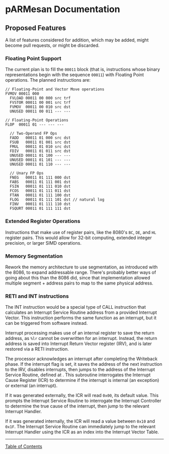 # pARMesan Documentation

## Proposed Features

A list of features considered for addition, which may be added, might become pull requests, or might be discarded.

### Floating Point Support
The current plan is to fill the `00011` block (that is, instructions whose binary representations begin with the sequence `00011`) with Floating Point operations. The planned instructions are:
```
// Floating-Point and Vector Move operations
FVMOV 00011 000
  FVLOAD 00011 00 000 src trf
  FVSTOR 00011 00 001 src trf
  FVMOV  00011 00 010 src dst
  UNUSED 00011 00 011 --- ---

// Floating-Point Operations
FLOP  00011 01 --- --- --- 

  // Two-Operand FP Ops
  FADD   00011 01 000 src dst
  FSUB   00011 01 001 src dst
  FMUL   00011 01 010 src dst
  FDIV   00011 01 011 src dst
  UNUSED 00011 01 100 --- ---
  UNUSED 00011 01 101 --- ---
  UNUSED 00011 01 110 --- ---

  // Unary FP Ops
  FNEG   00011 01 111 000 dst
  FABS   00011 01 111 001 dst
  FSIN   00011 01 111 010 dst
  FCOS   00011 01 111 011 dst
  FTAN   00011 01 111 100 dst
  FLOG   00011 01 111 101 dst // natural log
  FINV   00011 01 111 110 dst
  FSQURT 00011 01 111 111 dst
```

### Extended Register Operations
Instructions that make use of register pairs, like the 8080's `BC`, `DE`, and `HL` register pairs. This would allow for 32-bit computing, extended integer precision, or larger SIMD operations.

### Memory Segmentation
Rework the memory architecture to use segmentation, as introduced with the 8086, to expand addressable range. There's probably better ways of going about this than the 8086 did, since that implementation allowed multiple segment + address pairs to map to the same physical address.

### RETI and INT instructions
The INT instruction would be a special type of CALL instruction that calculates an Interrupt Service Routine address from a provided Interrupt Vector. This instruction performs the same function as an interrupt, but it can be triggered from software instead. 

Interrupt processing makes use of an internal register to save the return address, as `%lr` cannot be overwritten for an interrupt. Instead, the return address is saved into Interrupt Return Vector register (IRV), and is later restored via a RETI instruction.

The processor acknowledges an interrupt after completing the Writeback phase. If the interrupt flag is set, it saves the address of the next instruction to the IRV, disables interrupts, then jumps to the address of the Interrupt Service Routine, defined at . This subroutine interrogates the Interrupt Cause Register (ICR) to determine if the interrupt is internal (an exception) or external (an interrupt). 

If it was generated externally, the ICR will read `0x00`, its default value. This prompts the Interrupt Service Routine to interrogate the Interrupt Controller to determine the true cause of the interrupt, then jump to the relevant Interrupt Handler.

If it was generated internally, the ICR will read a value between `0x10` and `0x1F`. The Interrupt Service Routine can immediately jump to the relevant Interrupt Handler using the ICR as an index into the Interrupt Vector Table.

---

[Table of Contents](index.md)